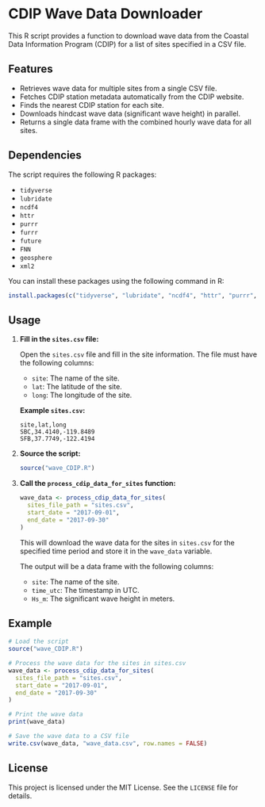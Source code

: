 # CDIP Wave Data Downloader

This R script provides a function to download wave data from the Coastal Data Information Program (CDIP) for a list of sites specified in a CSV file.

## Features

-   Retrieves wave data for multiple sites from a single CSV file.
-   Fetches CDIP station metadata automatically from the CDIP website.
-   Finds the nearest CDIP station for each site.
-   Downloads hindcast wave data (significant wave height) in parallel.
-   Returns a single data frame with the combined hourly wave data for all sites.

## Dependencies

The script requires the following R packages:

-   `tidyverse`
-   `lubridate`
-   `ncdf4`
-   `httr`
-   `purrr`
-   `furrr`
-   `future`
-   `FNN`
-   `geosphere`
-   `xml2`

You can install these packages using the following command in R:

```R
install.packages(c("tidyverse", "lubridate", "ncdf4", "httr", "purrr", "furrr", "future", "FNN", "geosphere", "xml2"))
```

## Usage

1.  **Fill in the `sites.csv` file:**

    Open the `sites.csv` file and fill in the site information. The file must have the following columns:

    -   `site`: The name of the site.
    -   `lat`: The latitude of the site.
    -   `long`: The longitude of the site.

    **Example `sites.csv`:**

    ```csv
    site,lat,long
    SBC,34.4140,-119.8489
    SFB,37.7749,-122.4194
    ```

2.  **Source the script:**

    ```R
    source("wave_CDIP.R")
    ```

3.  **Call the `process_cdip_data_for_sites` function:**

    ```R
    wave_data <- process_cdip_data_for_sites(
      sites_file_path = "sites.csv",
      start_date = "2017-09-01",
      end_date = "2017-09-30"
    )
    ```

    This will download the wave data for the sites in `sites.csv` for the specified time period and store it in the `wave_data` variable.

    The output will be a data frame with the following columns:

    -   `site`: The name of the site.
    -   `time_utc`: The timestamp in UTC.
    -   `Hs_m`: The significant wave height in meters.

## Example

```R
# Load the script
source("wave_CDIP.R")

# Process the wave data for the sites in sites.csv
wave_data <- process_cdip_data_for_sites(
  sites_file_path = "sites.csv",
  start_date = "2017-09-01",
  end_date = "2017-09-30"
)

# Print the wave data
print(wave_data)

# Save the wave data to a CSV file
write.csv(wave_data, "wave_data.csv", row.names = FALSE)
```


## License

This project is licensed under the MIT License. See the `LICENSE` file for details.
